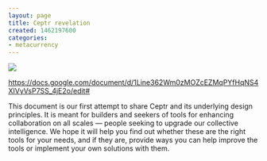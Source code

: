 ```yaml
---
layout: page
title: Ceptr revelation
created: 1462197600
categories:
- metacurrency
---
```


![](/images/2019/09/calm-sea-and-people.jpeg)

https://docs.google.com/document/d/1Line362Wm0zMOZcEZMqPYfHqNS4XIVyVsP7SS_4jE2o/edit#

This document is our first attempt to share Ceptr and its underlying design principles. It is meant for builders and seekers of tools for enhancing collaboration on all scales — people seeking to upgrade our collective intelligence. We hope it will help you find out whether these are the right tools for your needs, and if they are, provide ways you can help improve the tools or implement your own solutions with them.
